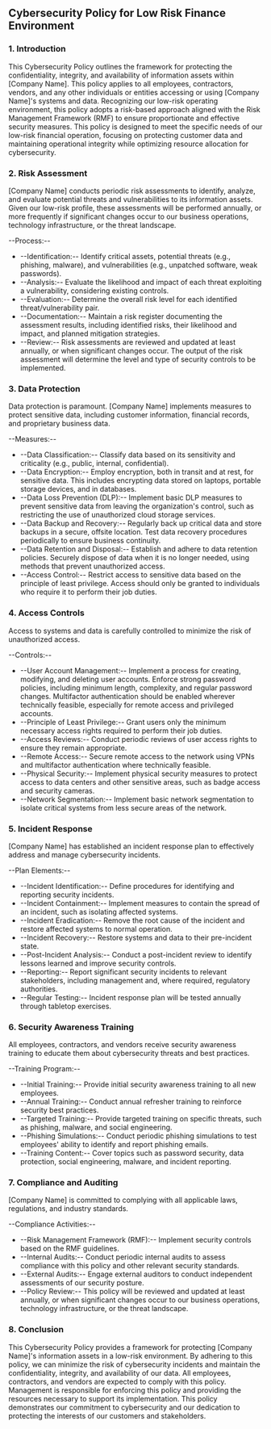 ## Cybersecurity Policy for Low Risk Finance Environment

### 1. Introduction

This Cybersecurity Policy outlines the framework for protecting the confidentiality, integrity, and availability of information assets within [Company Name]. This policy applies to all employees, contractors, vendors, and any other individuals or entities accessing or using [Company Name]'s systems and data. Recognizing our low-risk operating environment, this policy adopts a risk-based approach aligned with the Risk Management Framework (RMF) to ensure proportionate and effective security measures. This policy is designed to meet the specific needs of our low-risk financial operation, focusing on protecting customer data and maintaining operational integrity while optimizing resource allocation for cybersecurity.

### 2. Risk Assessment

[Company Name] conducts periodic risk assessments to identify, analyze, and evaluate potential threats and vulnerabilities to its information assets. Given our low-risk profile, these assessments will be performed annually, or more frequently if significant changes occur to our business operations, technology infrastructure, or the threat landscape.

--Process:--

-   --Identification:-- Identify critical assets, potential threats (e.g., phishing, malware), and vulnerabilities (e.g., unpatched software, weak passwords).
-   --Analysis:-- Evaluate the likelihood and impact of each threat exploiting a vulnerability, considering existing controls.
-   --Evaluation:-- Determine the overall risk level for each identified threat/vulnerability pair.
-   --Documentation:-- Maintain a risk register documenting the assessment results, including identified risks, their likelihood and impact, and planned mitigation strategies.
-   --Review:-- Risk assessments are reviewed and updated at least annually, or when significant changes occur. The output of the risk assessment will determine the level and type of security controls to be implemented.

### 3. Data Protection

Data protection is paramount. [Company Name] implements measures to protect sensitive data, including customer information, financial records, and proprietary business data.

--Measures:--

-   --Data Classification:-- Classify data based on its sensitivity and criticality (e.g., public, internal, confidential).
-   --Data Encryption:-- Employ encryption, both in transit and at rest, for sensitive data. This includes encrypting data stored on laptops, portable storage devices, and in databases.
-   --Data Loss Prevention (DLP):-- Implement basic DLP measures to prevent sensitive data from leaving the organization's control, such as restricting the use of unauthorized cloud storage services.
-   --Data Backup and Recovery:-- Regularly back up critical data and store backups in a secure, offsite location. Test data recovery procedures periodically to ensure business continuity.
-   --Data Retention and Disposal:-- Establish and adhere to data retention policies. Securely dispose of data when it is no longer needed, using methods that prevent unauthorized access.
-   --Access Control:-- Restrict access to sensitive data based on the principle of least privilege. Access should only be granted to individuals who require it to perform their job duties.

### 4. Access Controls

Access to systems and data is carefully controlled to minimize the risk of unauthorized access.

--Controls:--

-   --User Account Management:-- Implement a process for creating, modifying, and deleting user accounts. Enforce strong password policies, including minimum length, complexity, and regular password changes. Multifactor authentication should be enabled wherever technically feasible, especially for remote access and privileged accounts.
-   --Principle of Least Privilege:-- Grant users only the minimum necessary access rights required to perform their job duties.
-   --Access Reviews:-- Conduct periodic reviews of user access rights to ensure they remain appropriate.
-   --Remote Access:-- Secure remote access to the network using VPNs and multifactor authentication where technically feasible.
-   --Physical Security:-- Implement physical security measures to protect access to data centers and other sensitive areas, such as badge access and security cameras.
-   --Network Segmentation:-- Implement basic network segmentation to isolate critical systems from less secure areas of the network.

### 5. Incident Response

[Company Name] has established an incident response plan to effectively address and manage cybersecurity incidents.

--Plan Elements:--

-   --Incident Identification:-- Define procedures for identifying and reporting security incidents.
-   --Incident Containment:-- Implement measures to contain the spread of an incident, such as isolating affected systems.
-   --Incident Eradication:-- Remove the root cause of the incident and restore affected systems to normal operation.
-   --Incident Recovery:-- Restore systems and data to their pre-incident state.
-   --Post-Incident Analysis:-- Conduct a post-incident review to identify lessons learned and improve security controls.
-   --Reporting:-- Report significant security incidents to relevant stakeholders, including management and, where required, regulatory authorities.
-   --Regular Testing:-- Incident response plan will be tested annually through tabletop exercises.

### 6. Security Awareness Training

All employees, contractors, and vendors receive security awareness training to educate them about cybersecurity threats and best practices.

--Training Program:--

-   --Initial Training:-- Provide initial security awareness training to all new employees.
-   --Annual Training:-- Conduct annual refresher training to reinforce security best practices.
-   --Targeted Training:-- Provide targeted training on specific threats, such as phishing, malware, and social engineering.
-   --Phishing Simulations:-- Conduct periodic phishing simulations to test employees' ability to identify and report phishing emails.
-   --Training Content:-- Cover topics such as password security, data protection, social engineering, malware, and incident reporting.

### 7. Compliance and Auditing

[Company Name] is committed to complying with all applicable laws, regulations, and industry standards.

--Compliance Activities:--

-   --Risk Management Framework (RMF):-- Implement security controls based on the RMF guidelines.
-   --Internal Audits:-- Conduct periodic internal audits to assess compliance with this policy and other relevant security standards.
-   --External Audits:-- Engage external auditors to conduct independent assessments of our security posture.
-   --Policy Review:-- This policy will be reviewed and updated at least annually, or when significant changes occur to our business operations, technology infrastructure, or the threat landscape.

### 8. Conclusion

This Cybersecurity Policy provides a framework for protecting [Company Name]'s information assets in a low-risk environment. By adhering to this policy, we can minimize the risk of cybersecurity incidents and maintain the confidentiality, integrity, and availability of our data. All employees, contractors, and vendors are expected to comply with this policy. Management is responsible for enforcing this policy and providing the resources necessary to support its implementation. This policy demonstrates our commitment to cybersecurity and our dedication to protecting the interests of our customers and stakeholders.
